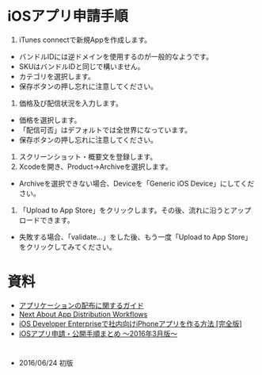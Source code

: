 # iOSアプリ申請手順
1. iTunes connectで新規Appを作成します。
  - バンドルIDには逆ドメインを使用するのが一般的なようです。
  - SKUはバンドルIDと同じで構いません。
  - カテゴリを選択します。
  - 保存ボタンの押し忘れに注意してください。
1. 価格及び配信状況を入力します。
  - 価格を選択します。
  - 「配信可否」はデフォルトでは全世界になっています。
  - 保存ボタンの押し忘れに注意してください。
1. スクリーンショット・概要文を登録します。
1. Xcodeを開き、Product->Archiveを選択します。
  - Archiveを選択できない場合、Deviceを「Generic iOS Device」にしてください。
1. 「Upload to App Store」をクリックします。その後、流れに沿うとアップロードできます。
  - 失敗する場合、「validate...」をした後、もう一度「Upload to App Store」をクリックしてみてください。

# 資料
- [アプリケーションの配布に関するガイド](https://developer.apple.com/jp/documentation/AppDistributionGuide.pdf)
- [Next
About App Distribution Workflows](https://developer.apple.com/library/ios/documentation/IDEs/Conceptual/AppDistributionGuide/Introduction/Introduction.html)
- [iOS Developer Enterpriseで社内向けiPhoneアプリを作る方法 [完全版]](https://iritec.jp/iphone/3355/)
- [iOSアプリ申請・公開手順まとめ 〜2016年3月版〜](http://kinsentansa.blogspot.jp/2016/03/ios-20163.html)
#
- 2016/06/24 初版

